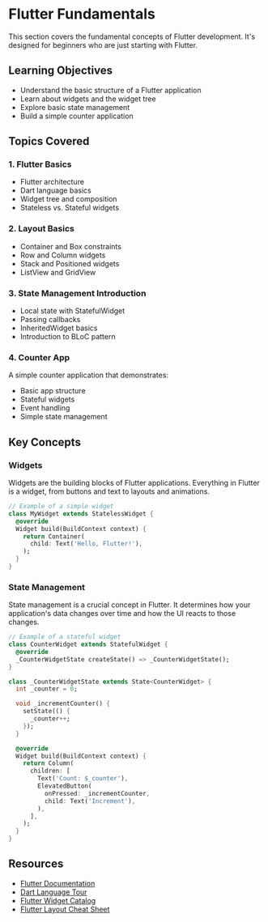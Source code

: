 # Flutter Fundamentals

This section covers the fundamental concepts of Flutter development. It's designed for beginners who are just starting with Flutter.

## Learning Objectives

- Understand the basic structure of a Flutter application
- Learn about widgets and the widget tree
- Explore basic state management
- Build a simple counter application

## Topics Covered

### 1. Flutter Basics

- Flutter architecture
- Dart language basics
- Widget tree and composition
- Stateless vs. Stateful widgets

### 2. Layout Basics

- Container and Box constraints
- Row and Column widgets
- Stack and Positioned widgets
- ListView and GridView

### 3. State Management Introduction

- Local state with StatefulWidget
- Passing callbacks
- InheritedWidget basics
- Introduction to BLoC pattern

### 4. Counter App

A simple counter application that demonstrates:
- Basic app structure
- Stateful widgets
- Event handling
- Simple state management

## Key Concepts

### Widgets

Widgets are the building blocks of Flutter applications. Everything in Flutter is a widget, from buttons and text to layouts and animations.

```dart
// Example of a simple widget
class MyWidget extends StatelessWidget {
  @override
  Widget build(BuildContext context) {
    return Container(
      child: Text('Hello, Flutter!'),
    );
  }
}
```

### State Management

State management is a crucial concept in Flutter. It determines how your application's data changes over time and how the UI reacts to those changes.

```dart
// Example of a stateful widget
class CounterWidget extends StatefulWidget {
  @override
  _CounterWidgetState createState() => _CounterWidgetState();
}

class _CounterWidgetState extends State<CounterWidget> {
  int _counter = 0;

  void _incrementCounter() {
    setState(() {
      _counter++;
    });
  }

  @override
  Widget build(BuildContext context) {
    return Column(
      children: [
        Text('Count: $_counter'),
        ElevatedButton(
          onPressed: _incrementCounter,
          child: Text('Increment'),
        ),
      ],
    );
  }
}
```

## Resources

- [Flutter Documentation](https://flutter.dev/docs)
- [Dart Language Tour](https://dart.dev/guides/language/language-tour)
- [Flutter Widget Catalog](https://flutter.dev/docs/development/ui/widgets)
- [Flutter Layout Cheat Sheet](https://medium.com/flutter-community/flutter-layout-cheat-sheet-5363348d037e)
